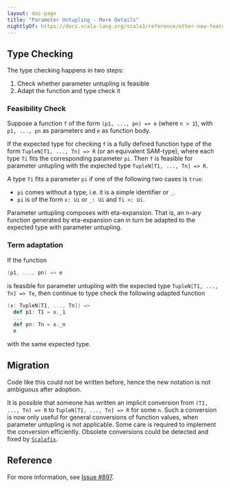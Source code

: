 ```yaml
---
layout: doc-page
title: "Parameter Untupling - More Details"
nightlyOf: https://docs.scala-lang.org/scala3/reference/other-new-features/parameter-untupling-spec.html
---
```




## Type Checking

The type checking happens in two steps:

1. Check whether parameter untupling is feasible
2. Adapt the function and type check it

### Feasibility Check

Suppose a function `f` of the form `(p1, ..., pn) => e` (where `n > 1`), with `p1, ..., pn` as parameters and `e` as function body.

If the expected type for checking `f` is a fully defined function type of the form `TupleN[T1, ..., Tn] => R` (or an equivalent SAM-type), where each type `Ti` fits the corresponding parameter `pi`. Then `f` is feasible for parameter untupling with the expected type `TupleN[T1, ..., Tn] => R`.

A type `Ti` fits a parameter `pi` if one of the following two cases is `true`:

* `pi` comes without a type, i.e. it is a simple identifier or `_`.
* `pi` is of the form `x: Ui` or `_: Ui` and `Ti <: Ui`.

Parameter untupling composes with eta-expansion. That is, an n-ary function generated by eta-expansion can in turn be adapted to the expected type with parameter untupling.

### Term adaptation

If the function

```scala
(p1, ..., pn) => e
```

is feasible for parameter untupling with the expected type `TupleN[T1, ..., Tn] => Te`, then continue to type check the following adapted function

```scala
(x: TupleN[T1, ..., Tn]) =>
  def p1: T1 = x._1
  ...
  def pn: Tn = x._n
  e
```

with the same expected type.
## Migration

Code like this could not be written before, hence the new notation is not ambiguous after adoption.

It is possible that someone has written an implicit conversion from `(T1, ..., Tn) => R` to `TupleN[T1, ..., Tn] => R` for some `n`.
Such a conversion is now only useful for general conversions of function values, when parameter untupling is not applicable.
Some care is required to implement the conversion efficiently.
Obsolete conversions could be detected and fixed by [`Scalafix`](https://scalacenter.github.io/scalafix/).

## Reference

For more information, see [Issue #897](https://github.com/scala/scala3/issues/897).
